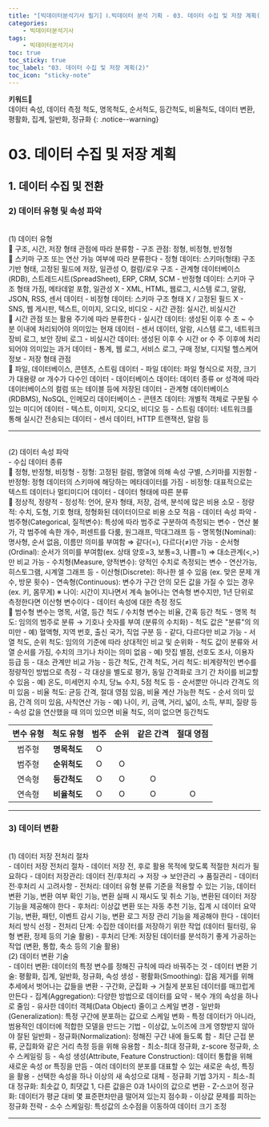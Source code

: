 ```yaml
---
title: "[빅데이터분석기사 필기] Ⅰ.빅데이터 분석 기획 - 03. 데이터 수집 및 저장 계획(2)"
categories:
    - 빅데이터분석기사
tags:
    - 빅데이터분석기사
toc: true
toc_sticky: true
toc_label: "03. 데이터 수집 및 저장 계획(2)"
toc_icon: "sticky-note"
---
```


**키워드🔑**<br>
데이터 속성, 데이터 측정 척도, 명목척도, 순서척도, 등간척도, 비율척도, 데이터 변환, 평활화, 집계, 일반화, 정규화
{: .notice--warning}

# 03. 데이터 수집 및 저장 계획

## 1. 데이터 수집 및 전환

### 2) 데이터 유형 및 속성 파악

<br>
(1) 데이터 유형<br>
📌 구조, 시간, 저장 형태 관점에 따라 분류함
- 구조 관점: 정형, 비정형, 반정형<br>
📌 스키마 구조 또는 연산 가능 여부에 따라 분류한다
    - 정형 데이터: 스키마(형태) 구조 기반 형태, 고정된 필드에 저장, 일관성 O, 컬럼/로우 구조
        - 관계형 데이터베이스(RDB), 스트레드시트(SpreadSheet), ERP, CRM, SCM
    - 반정형 데이터: 스키마 구조 형태 가짐, 메타데엍 포함, 일관성 X
        - XML, HTML, 웹로그, 시스템 로그, 알람, JSON, RSS, 센서 데이터
    - 비정형 데이터: 스키마 구조 형태 X / 고정된 필드 X
        - SNS, 웹 게시판, 텍스트, 이미지, 오디오, 비디오
- 시간 관점: 실시간, 비실시간<br>
📌 시간 관점 또는 활용 주기에 따라 분류한다
    - 실시간 데이터: 생성된 이후 수 초 ~ 수 분 이내에 처리되어야 의미있는 현재 데이터
        - 센서 데이터, 알람, 시스템 로그, 네트워크 장비 로그, 보안 장비 로그
    - 비실시간 데이터: 생성된 이후 수 시간 or 수 주 이후에 처리되어야 의미있는 과거 데이터
        - 통계, 웹 로그, 서비스 로그, 구매 정보, 디지털 헬스케어 정보
- 저장 형태 관점<br>
📌 파일, 데이터베이스, 콘텐츠, 스트림 데이터
    - 파일 데이터: 파일 형식으로 저장, 크기가 대용량 or 개수가 다수인 데이터
    - 데이터베이스 데이터: 데이터 종류 or 성격에 따라 데이터베이스의 컬럼 또는 테이블 등에 저장된 데이터
        - 관계형 데이터베이스(RDBMS), NoSQL, 인메모리 데이터베이스
    - 콘텐츠 데이터: 개별적 객체로 구분될 수 있는 미디어 데이터
        - 텍스트, 이미지, 오디오, 비디오 등
    - 스트림 데이터: 네트워크를 통해 실시간 전송되는 데이터
        - 센서 데이터, HTTP 트랜잭션, 알람 등

---

<br>
(2) 데이터 속성 파악<br>
- 수십 데이터 종류<br>
📌 정형, 반정형, 비정형
    - 정형: 고정된 컬럼, 행열에 의해 속성 구별, 스키마를 지원함
    - 반정형: 정형 데이터의 스키마에 해당하는 메타데이터를 가짐
    - 비정형: 대표적으로는 텍스트 데이터나 멀티미디어 데이터
- 데이터 형태에 따른 분류<br>
📌 정상적, 정량적
    - 정성적: 언어, 문자 형태, 저장, 검색, 분석에 많은 비용 소모
    - 정량적: 수치, 도형, 기호 형태, 정형화된 데이터이므로 비용 소모 적음
- 데이터 속성 파악
    - 범주형(Categorical, 질적변수): 특성에 따라 범주로 구분하여 측정되는 변수
        - 연산 불가, 각 범주에 속한 개수, 퍼센트를 다룸, 원그래프, 막대그래프 등
        - 명목형(Nominal): 명사형, 순서 없음, 이름만 의미를 부여함 ⇒ 같다(=), 다르다(≠)만 가능
        - 순서형(Ordinal): 순서가 의미를 부여함(ex. 상태 양호=3, 보통=3, 나쁨=1) ⇒ 대소관계(<,>)만 비교 가능
    - 수치형(Measure, 양적변수): 양적인 수치로 측정되는 변수
        - 연산가능, 히스토그램, 시계열 그래프 등
        - 이산형(Discrete): 하나한 셀 수 있음 (ex. 맞은 문제 개수, 방문 횟수)
        - 연속형(Continuous): 변수가 구간 안의 모든 값을 가질 수 있는 경우 (ex. 키, 몸무게)
            ※ 나이: 시간이 지나면서 계속 늘어나는 연속형 변수지만, 1년 단위로 측정한다면 이산형 변수이다
- 데이터 속성에 대한 측정 정도<br>
📌 범수형 변수는 명목, 서열, 등간 척도 / 수치형 변수는 비율, 간혹 등간 척도
    - 명목 척도: 임의의 범주로 분류 → 기호나 숫자를 부여 (분류의 수치화)
        - 척도 값은 "분류"의 의미만
        - 예) 혈액형, 지역 번호, 출신 국가, 직업 구분 등
        - 같다, 다르다만 비교 가능
    - 서열 척도, 순위 척도: 임의의 기준에 따라 상대적인 비교 및 순위화
        - 척도 값이 분류와 서열 순서를 가짐, 수치의 크기나 차이는 의미 없음
        - 예) 맛집 별점, 선호도 조사, 이용자 등급 등
        - 대소 관계만 비교 가능
    - 등간 척도, 간격 척도, 거리 척도: 비계량적인 변수를 정량적인 방법으로 측정
        - 각 대상을 별도로 평가, 동일 간격화로 크기 간 차이를 비교할 수 있음
        - 예) 온도, 미세먼지 수치, 당뇨 수치, 5점 척도 등
        - 순서뿐만 아니라 간격도 의미 있음
    - 비율 척도: 균등 간격, 절대 영점 있음, 비율 계산 가능한 척도
        - 순서 의미 있음, 간격 의미 있음, 사칙연산 가능
        - 예) 나이, 키, 금액, 거리, 넓이, 소득, 부피, 질량 등
            - 속성 값을 연산했을 때 의미 있으면 비율 척도, 의미 없으면 등간척도

|   변수 유형   |   척도 유형   |   범주    |   순위    |   같은 간격   |   절대 영점   |
| :----------: | :----------: | :----------: | :----------: | :----------: | :----------: |
|범주형|**명목척도**|O||||
|범주형|**순위척도**|O|O|||
|연속형|**등간척도**|O|O|O||
|연속형|**비율척도**|O|O|O|O|

---

### 3) 데이터 변환

<br>
(1) 데이터 저장 전처리 절차<br>
- 데이터 저장 전처리 절차
    - 데이터 저장 전, 후로 활용 목적에 맞도록 적절한 처리가 필요하다
    - 데이터 저장관리: 데이터 전/후처리 → 저장 → 보안관리 → 품질관리
- 데이터 전·후처리 시 고려사항
    - 전처리: 데이터 유형 분류 기준을 적용할 수 있는 기능, 데이터 변환 기능, 변환 여부 확인 기능, 변환 실패 시 재시도 및 취소 기능, 변환된 데이터 저장 기능을 제공해야 한다
    - 후처리: 이상값 변환 또는 자동 추천 기능, 집계 시 데이터 요약 기능, 변환, 패턴, 이벤트 감시 기능, 변환 로그 저장 관리 기능을 제공해야 한다
- 데이터 처리 방식 선정
    - 전처리 단계: 수집한 데이터를 저장하기 위한 작업
    (데이터 필터링, 유형 변환, 정제 등의 기술 활용)
    - 후처리 단계: 저장된 데이터를 분석하기 좋게 가공하는 작업
    (변환, 통합, 축소 등의 기술 활용)

<br>
(2) 데이터 변환 기술<br>
- 데이터 변환: 데이터의 특정 변수를 정해진 규칙에 따라 바꿔주는 것
- 데이터 변환 기술: 평활화, 집계, 일반화, 정규화, 속성 생성
    - 평활화(Smoothing): 잡음 제거를 위해 추세에서 벗어나는 값들을 변환
        - 구간화, 군집화 → 거칠게 분포된 데이터를 매끄럽게 만든다
    - 집계(Aggregation): 다양한 방법으로 데이터를 요약
        - 복수 개의 속성을 하나로 줄임
        - 유사한 데이터 객체(Data Object) 줄이고 스케일 변경
    - 일반화(Generalization): 특정 구간에 분포하는 값으로 스케일 변화
        - 특정 데이터가 아니라, 범용적인 데이터에 적합한 모델을 만드는 기법
        - 이상값, 노이즈에 크게 영향받지 않아야 잘된 일반화
    - 정규화(Normalization): 정해진 구간 내에 들도록 함
        - 최단 근접 분류, 군집화와 같은 거리 측정 등을 위해 유용함
        - 최소-최대 정규화, z-score 정규화, 소수 스케일링 등
        - 속성 생성(Attribute, Feature Construction): 데이터 통합을 위해 새로운 속성 or 특징을 만듬
            - 여러 데이터의 분포를 대표할 수 있는 새로운 속성, 특징을 활용
            - 선택한 속성을 하나 이상의 새 속성으로 대체
- 정규화 기법 3가지
    - 최소-최대 정규화: 최솟값 0, 최댓값 1, 다른 값을은 0과 1사이의 값으로 변환
    - Z-스코어 정규화: 데이터가 평균 대비 몇 표준편차만큼 떨어져 있는지 점수화
        - 이상값 문제를 피하는 정규화 전략
    - 소수 스케일링: 특성값의 소수점을 이동하여 데이터 크기 조정

---